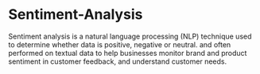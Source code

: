 # Sentiment-Analysis
Sentiment analysis is a natural language processing (NLP) technique used to determine whether data is positive, negative or neutral. 
and often performed on textual data to help businesses monitor brand and product sentiment in customer feedback, and understand customer needs.
